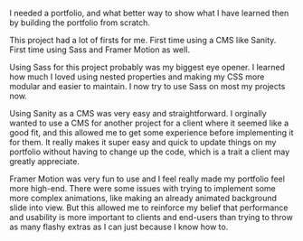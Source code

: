 I needed a portfolio, and what better way to show what I have learned then by building the portfolio from scratch.

This project had a lot of firsts for me. First time using a CMS like Sanity. First time using Sass and Framer Motion as well.

Using Sass for this project probably was my biggest eye opener. I learned how much I loved using nested properties and making my CSS more modular and easier to maintain. I now try to use Sass on most my projects now.

Using Sanity as a CMS was very easy and straightforward. I orginally wanted to use a CMS for another project for a client where it seemed like a good fit, and this allowed me to get some experience before implementing it for them. It really makes it super easy and quick to update things on my portfolio without having to change up the code, which is a trait a client may greatly appreciate.

Framer Motion was very fun to use and I feel really made my portfolio feel more high-end. There were some issues with trying to implement some more complex animations, like making an already animated background slide into view. But this allowed me to reinforce my belief that performance and usability is more important to clients and end-users than trying to throw as many flashy extras as I can just because I know how to.
